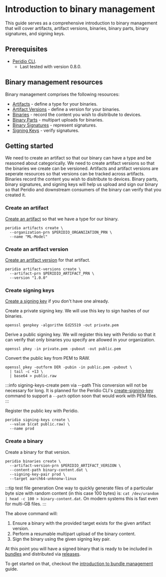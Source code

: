 # Introduction to binary management

This guide serves as a comprehensive introduction to binary management that will cover artifacts, artifact versions, binaries, binary parts, binary signatures, and signing keys.

## Prerequisites

- [Peridio CLI](https://github.com/peridio/morel/releases).
  - Last tested with version 0.8.0.

## Binary management resources

Binary management comprises the following resources:

- [Artifacts](/platform/reference/artifacts) - define a type for your binaries.
- [Artifact Versions](/platform/reference/artifact-versions) - define a version for your binaries.
- [Binaries](/platform/reference/binaries) - record the content you wish to disitribute to devices.
- [Binary Parts](/platform/reference/binary-parts) - multipart uploads for binaries.
- [Binary Signatures](/platform/reference/binary-signatures) - represent signatures.
- [Signing Keys](/platform/reference/signing-keys) - verify signatures.

## Getting started

We need to create an artifact so that our binary can have a type and be reasoned about categorically. We need to create artifact versions so that the binaries we create can be versioned. Artifacts and artifact versions are seperate resources so that versions can be tracked across artifacts. Binaries record the content you wish to disitribute to devices. Binary parts, binary signatures, and signing keys will help us upload and sign our binary so that Peridio and downstream consumers of the binary can verify that you created it.

### Create an artifact

[Create an artifact](creating-artifacts) so that we have a type for our binary.

```
peridio artifacts create \
  --organization-prn $PERIDIO_ORGANIZATION_PRN \
  --name "ML-Model"
```

### Create an artifact version

[Create an artifact version](creating-artifact-versions) for that artifact.

```
peridio artifact-versions create \
  --artifact-prn $PERIDIO_ARTIFACT_PRN \
  --version "1.0.0"
```

### Create signing keys

[Create a signing key](creating-signing-keys) if you don't have one already.

Create a private signing key. We will use this key to sign hashes of our binaries.

```
openssl genpkey -algorithm Ed25519 -out private.pem
```

Derive a public signing key. We will register this key with Peridio so that it can verify that only binaries you specify are allowed in your organization.

```
openssl pkey -in private.pem -pubout -out public.pem
```

Convert the public key from PEM to RAW.

```
openssl pkey -outform DER -pubin -in public.pem -pubout \
  | tail -c +13 \
  | base64 > public.raw
```

:::info signing-keys-create pem via --path
This conversion will not be necessary for long. It is planned for the Peridio CLI's [create-signing-key](/peridio-cli/signing-keys/create) command to support a `--path` option soon that would work with PEM files.
:::

Register the public key with Peridio.

```
peridio signing-keys create \
  --value $(cat public.raw) \
  --name prod
```

### Create a binary

Create a binary for that version.

```
peridio binaries create \
  --artifact-version-prn $PERIDIO_ARTIFACT_VERSION \
  --content-path binary-content.dat \
  --signing-key-pair prod \
  --target aarch64-unknonw-linux
```

:::tip test file generation
One way to quickly generate files of a particular byte size with random content (in this case 100 bytes) is: `cat /dev/urandom | head -c 100 > binary-content.dat`. On modern systems this is fast even for multi-GB files.
:::

The above command will:

1. Ensure a binary with the provided target exists for the given artifact version.
2. Perform a resumable multipart upload of the binary content.
3. Sign the binary using the given signing key pair.

At this point you will have a signed binary that is ready to be included in [bundles](/platform/reference/bundles) and distributed via [releases](/platform/reference/releases).

To get started on that, checkout the [introduction to bundle management](bundle-management-overview) guide.
